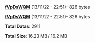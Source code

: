 [**fVpDsWQM**](/data/fVpDsWQM.txt) (13/11/22 - 22:51)- 826 bytes

[**fVpDsWQM**](/data/fVpDsWQM.txt) (13/11/22 - 22:51)- 826 bytes

**Total Datas**: 2911

**Total Size**: 16.23 MB / 16.2 MB